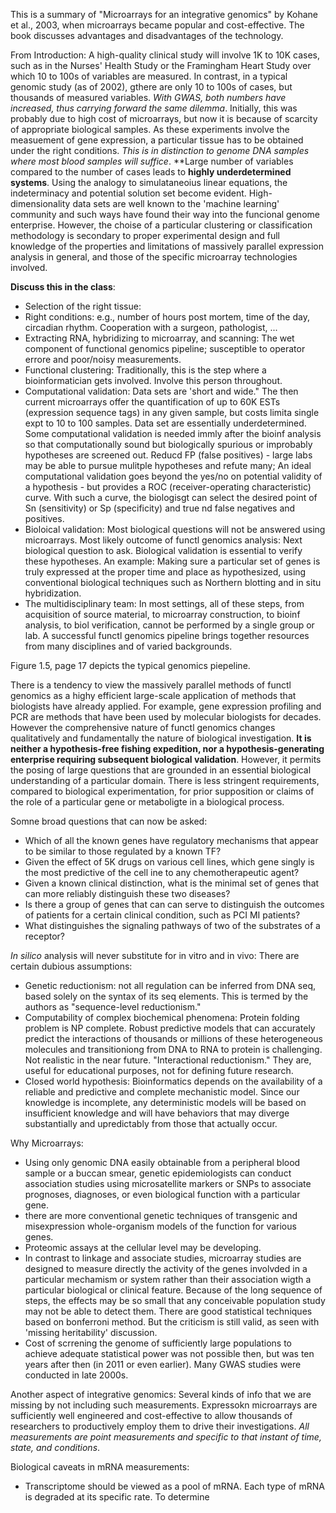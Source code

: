 This is a summary of "Microarrays for an integrative genomics" by Kohane et al., 2003, when microarrays became popular and cost-effective. The book discusses advantages and disadvantages of the technology.

From Introduction: A high-quality clinical study will involve 1K to 10K cases, such as in the Nurses' Health Study or the Framingham Heart Study over which 10 to 100s of variables are measured. In contrast, in a typical genomic study (as of 2002), gthere are only 10 to 100s of cases, but thousands of measured variables. *With GWAS, both numbers have increased, thus carrying forward the same dilemma*. Initially, this was probably due to high cost of microarrays, but now it is because of scarcity of appropriate biological samples. As these experiments involve the measuement of gene expression, a particular tissue has to be obtained under the right conditions. *This is in distinction to genome DNA samples where most blood samples will suffice*. **Large number of variables compared to the number of cases leads to  **highly underdetermined systems**. Using the analogy to simulataneoius linear equations, the indeterminacy and potential solution set become evident. High-dimensionality data sets are well known to the 'machine learning' community and such ways have found their way into the funcional genome enterprise. However, the choise of a particular clustering or classification methodology is secondary to proper experimental design and full knowledge of the properties and limitations of massively parallel expression analysis in general, and those of the specific microarray technologies involved. 

**Discuss this in the class**:

* Selection of the right tissue:
* Right conditions: e.g., number of hours post mortem, time of the day, circadian rhythm. Cooperation with a surgeon, pathologist, ...
* Extracting RNA, hybridizing to microarray, and scanning: The wet component of functional genomics pipeline; susceptible to operator errore and poor/noisy measurements. 
* Functional clustering: Traditionally, this is the step where a bioinformatician gets involved. Involve this person throughout.
* Computational validation: Data sets are 'short and wide." The then current microarrays offer the quantification of up to 60K ESTs (expression sequence tags) in any given sample, but costs limita single expt to 10 to 100 samples. Data set are essentially underdetermined. Some computational validation is needed immly after the bioinf analysis so that computationally sound but biologically spurious or improbably hypotheses are screened out. Reducd FP (false positives) - large labs may be able to pursue mulitple hypotheses and refute many; An ideal computational validation goes beyond the yes/no on potential validity of a hypothesis - but provides a ROC (receiver-operating characteristic) curve. With such a curve, the biologisgt can select the desired point of Sn (sensitivity) or Sp (specificity) and true nd false negatives and positives.
* Bioloical validation: Most biological questions will not be answered using microarrays. Most likely outcome of functl genomics analysis: Next biological question to ask. Biological validation is essential to verify these hypotheses. An example: Making sure a particular set of genes is truly expressed at the proper time and place as hypothesized, using conventional biological techniques such as Northern blotting and in situ hybridization.
* The multidisciplinary team: In most settings, all of these steps, from acquisition of source material, to microarray construction, to bioinf analysis, to biol verification, cannot be performed by a single group or lab. A successful functl genomics pipeline brings together resources from many disciplines and of varied backgrounds. 

Figure 1.5, page 17 depicts the typical genomics piepeline. 

There is a tendency to view the massively parallel methods of functl genomics as a highy efficient large-scale application of methods that biologists have already applied. For example, gene expression profiling and PCR are methods that have been used by molecular biologists for decades. However the comprehensive nature of functl genomics changes qualitatively and fundamentally the nature of biological investigation. **It is neither a hypothesis-free fishing expedition, nor a hypothesis-generating enterprise requiring subsequent biological validation**. However, it permits the posing of large questions that are grounded in an essential biological understanding of a particular domain. There is less stringent requirements, compared to biological experimentation, for prior supposition or claims of the role of a particular gene or metaboligte in a biological process. 

Somne broad questions that can now be asked:
* Which of all the known genes have regulatory mechanisms that appear to be similar to those regulated by a known TF?
* Given the effect of 5K drugs on various cell lines, which gene singly is the most predictive of the cell ine to any chemotherapeutic agent?
* Given a known clinical distinction, what is the minimal set of genes that can more reliably distinguish these two diseases?
* Is there a group of genes that can can serve to distinguish the outcomes of patients for a certain clinical condition, such as PCI MI patients?
* What distinguishes the signaling pathways of two of the substrates of a receptor? 

*In silico* analysis will never substitute for in vitro and in vivo: There are certain dubious assumptions: 
* Genetic reductionism: not all regulation can be inferred from DNA seq, based solely on the syntax of its seq elements. This is termed by the authors as "sequence-level reductionism."
* Computability of complex biochemical phenomena: Protein folding problem is NP complete. Robust predictive models that can accurately predict the interactions of thousands or millions of these heterogeneous molecules and transitioniong from DNA to RNA to protein is challenging. Not realistic in the near future. "Interactional reductionism." They are, useful for educational purposes, not for defining future research.
* Closed world hypothesis: Bioinformatics depends on the availability of a reliable and predictive and complete mechanistic model. Since our knowledge is incomplete, any deterministic models will be based on insufficient knowledge and will have behaviors that may diverge substantially and upredictably from those that actually occur. 

Why Microarrays: 
* Using only genomic DNA easily obtainable from a peripheral blood sample or a buccan smear, genetic epidemiologists can conduct association studies using microsatellite markers or SNPs to associate prognoses, diagnoses, or even biological function with a particular gene. 
* there are more conventional genetic techniques of transgenic and misexpression whole-organism models of the function for various genes. 
* Proteomic assays at the cellular level may be developing.
* In contrast to linkage and associate studies, microarray studies are designed to measure directly the activity of the genes involvded in a particular mechamism or system rather than their association wigth a particular biological or clinical feature. Because of the long sequence of steps, the effects may be so small that any conceivable population study may not be able to detect them. There are good statistical techniques based on bonferroni method. But the criticism is still valid, as seen with 'missing heritability' discussion.
* Cost of scrrening the genome of sufficiently large populations to achieve adequate statistical power was not possible then, but was  ten years after then (in 2011 or even earlier). Many GWAS studies were conducted in late 2000s.

Another aspect of integrative genomics: Several kinds of info that we are missing by not including such measurements.  Expressokn microarrays are sufficiently well engineered and cost-effective to allow thousands of researchers to productively employ them to drive their investigations. *All measurements are point measurements and specific to that instant of time, state, and conditions*. 

Biological caveats in mRNA measurements:
* Transcriptome should be viewed as a pool of mRNA. Each type of mRNA is degraded at its specific rate. To determine 

